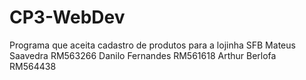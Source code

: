 # CP3-WebDev
Programa que aceita cadastro de produtos para a lojinha SFB
Mateus Saavedra RM563266
Danilo Fernandes RM561618
Arthur Berlofa RM564438
